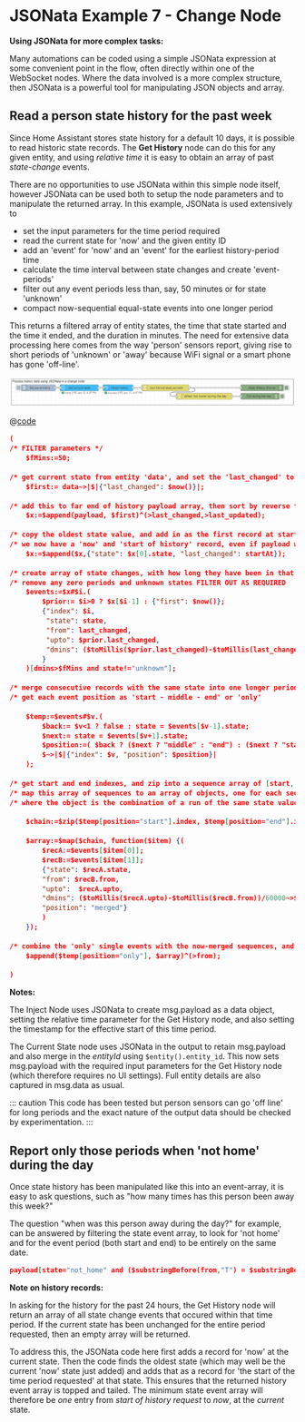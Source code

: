 # JSONata Example 7 - Change Node

**Using JSONata for more complex tasks:**

Many automations can be coded using a simple JSONata expression at some convenient point in the flow, often directly within one of the WebSocket nodes. Where the data involved is a more complex structure, then JSONata is a powerful tool for manipulating JSON objects and array.

## Read a person state history for the past week

Since Home Assistant stores state history for a default 10 days, it is possible to read historic state records. The **Get History** node can do this for any given entity, and using _relative time_ it is easy to obtain an array of past _state-change_ events.

There are no opportunities to use JSONata within this simple node itself, however JSONata can be used both to setup the node parameters and to manipulate the returned array. In this example, JSONata is used extensively to

- set the input parameters for the time period required
- read the current state for 'now' and the given entity ID
- add an 'event' for 'now' and an 'event' for the earliest history-period time
- calculate the time interval between state changes and create 'event-periods'
- filter out any event periods less than, say, 50 minutes or for state 'unknown'
- compact now-sequential equal-state events into one longer period

This returns a filtered array of entity states, the time that state started and the time it ended, and the duration in minutes. The need for extensive data processing here comes from the way 'person' sensors report, giving rise to short periods of 'unknown' or 'away' because WiFi signal or a smart phone has gone 'off-line'.

![screenshot](./images/jsonata_7_1.png)

@[code](@examples/cookbook/jsonata-new/read-person-history.json)


```json
(
/* FILTER parameters */
    $fMins:=50;

/* get current state from entity 'data', and set the 'last_changed' to now */
    $first:= data~>|$|{"last_changed": $now()}|;

/* add this to far end of history payload array, then sort by reverse time order */
    $x:=$append(payload, $first)^(>last_changed,>last_updated);

/* copy the oldest state value, and add in as the first record at start of history */
/* we now have a 'now' and 'start of history' record, even if payload was empty    */    
    $x:=$append($x,{"state": $x[0].state, "last_changed": startAt});

/* create array of state changes, with how long they have been in that state */
/* remove any zero periods and unknown states FILTER OUT AS REQUIRED         */
    $events:=$x#$i.(
        $prior:= $i>0 ? $x[$i-1] : {"first": $now()};
        {"index": $i,
         "state": state,
         "from": last_changed,
         "upto": $prior.last_changed,
         "dmins": ($toMillis($prior.last_changed)-$toMillis(last_changed))/60000~>$round(0)
        }
    )[dmins>$fMins and state!="unknown"];

/* merge consecutive records with the same state into one longer period */
/* get each event position as 'start - middle - end' or 'only'          */

    $temp:=$events#$v.(
        $back:= $v<1 ? false : state = $events[$v-1].state;
        $next:= state = $events[$v+1].state;
        $position:=( $back ? ($next ? "middle" : "end") : ($next ? "start" : "only") );
        $~>|$|{"index": $v, "position": $position}|
    );

/* get start and end indexes, and zip into a sequence array of [start, end]  */
/* map this array of sequences to an array of objects, one for each sequence */
/* where the object is the combination of a run of the same state value      */

    $chain:=$zip($temp[position="start"].index, $temp[position="end"].index);

    $array:=$map($chain, function($item) {(
        $recA:=$events[$item[0]];
        $recB:=$events[$item[1]];
        {"state": $recA.state,
        "from": $recB.from,
        "upto":  $recA.upto,
        "dmins": ($toMillis($recA.upto)-$toMillis($recB.from))/60000~>$round(0),
        "position": "merged"}
        )
    });

/* combine the 'only' single events with the now-merged sequences, and sort by time */
    $append($temp[position="only"], $array)^(>from);

)
```
**Notes:**

The Inject Node uses JSONata to create msg.payload as a data object, setting the relative time parameter for the Get History node, and also setting the timestamp for the effective start of this time period.

The Current State node uses JSONata in the output to retain msg.payload and also merge in the _entityId_ using `$entity().entity_id`. This now sets msg.payload with the required input parameters for the Get History node (which therefore requires no UI settings). Full entity details are also captured in msg.data as usual. 

::: caution
This code has been tested but person sensors can go 'off line' for long periods
and the exact nature of the output data should be checked by experimentation.
:::

## Report only those periods when 'not home' during the day

Once state history has been manipulated like this into an event-array, it is easy to ask questions, such as "how many times has this person been away this week?"

The question "when was this person away during the day?" for example, can be answered by filtering the state event array, to look for 'not home' and for the event period (both start and end) to be entirely on the same date.

```json
payload[state="not_home" and ($substringBefore(from,"T") = $substringBefore(upto,"T") ) ]
```


**Note on history records:**

In asking for the history for the past 24 hours, the Get History node will return an array of all state change events that occured within that time period. If the current state has been unchanged for the entire period requested, then an empty array will be returned.

To address this, the JSONata code here first adds a record for 'now' at the current state. Then the code finds the oldest state (which may well be the current 'now' state just added) and adds that as a record for 'the start of the time period requested' at that state. This ensures that the returned history event array is topped and tailed. The minimum state event array will therefore be _one_ entry from _start of history request_ to _now_, at the _current_ state.
